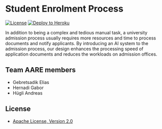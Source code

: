 # Student Enrolment Process

[![License](http://img.shields.io/:license-apache-blue.svg)](http://www.apache.org/licenses/LICENSE-2.0.html)
[![Deploy to Heroku](https://img.shields.io/badge/deploy%20to-Heroku-6762a6.svg?longCache=true)](https://heroku.com/deploy)

In addition to being a complex and tedious manual task, a university admission process usually requires more resources and time to process documents and notify applicants. By introducing an AI system to the admission process, our design enhances the processing speed of application documents and reduces the workloads on admission offices. 

## Team AARE members

- Gebretsadik Elias
- Hernadi Gabor
- Hügli Andreas

## License

- [Apache License, Version 2.0](https://github.com/DigiBP/digibp-archetype-camunda-boot/blob/master/LICENSE)
